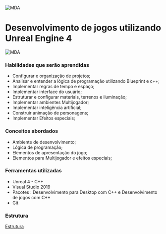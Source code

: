 ![MDA](https://myerco.github.io/unreal-engine/imagens/cafegeek_small.png)

# Desenvolvimento de jogos utilizando Unreal Engine 4
![MDA](https://myerco.github.io/unreal-engine/imagens/MDA.png)

### Habilidades que serão aprendidas  
* Configurar e organização de projetos;
* Analisar e entender a lógica de programação utilizando Blueprint e c++;
* Implementar regras de tempo e espaço;
* Implementar interface do usuário;
* Estruturar e configurar materiais, terrenos e iluminação;
* Implementar ambientes Multijogador;
* Implementar inteligência artificial;
* Construir animação de personagens;
* Implementar Efeitos especiais;

### Conceitos abordados
* Ambiente de desenvolvimento;
* Lógica de programação;
* Elementos de apresentação do jogo;
* Elementos para Multijogador e efeitos especiais;

### Ferramentas utilizadas
* Unreal 4 - C++
* Visual Studio 2019
* Pacotes : Desenvolvimento para Desktop com C++ e Desenvolvimento de jogos com C++
* Git

### Estrutura
[Estrutura](https://myerco.github.io/unreal-engine/1-estrutura.html)
